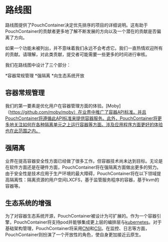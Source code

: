# 路线图

路线图提供了PouchContainer决定优先排序的项目的详细说明。这有助于PouchContainer的贡献者更多地了解不断发展的方向以及一个潜在的贡献是否偏离了方向。

如果一个功能未被列出，并不意味着我们永远不会考虑它。我们一直热情欢迎所有的贡献。请理解，对此类贡献，提交者可能需要一些更多的时间进行审核。

我们在路线图中设计了三个部分：

*容器常规管理
*强隔离
*向生态系统开放


## 容器常规管理

我们的第一要素是优化用户在容器管理方面的体验。[Moby]（https://github.com/moby/moby）在业界中推广了容器API标准。并且PouchContainer将遵循此API标准来提供容器服务。此外，PouchContainer将更多地关注如何在各种隔离单元之上运行容器等方面。涉及应用程序方面更好的体验也在此范围之内。

## 强隔离

业界在提高容器安全性方面已经做了很多工作。但容器技术尚未达到目标。无论是在软件方面还是在硬件方面，PouchContainer将在强隔离方面做出更多的努力。由于安全性是技术应用于生产环境的最大障碍，PouchContainer将在以下领域提高隔离性：隔离资源的用户空间LXCFS，基于监管服务程序的容器，基于kvm的容器等。

## 生态系统的增强

为了对容器生态系统开源，PouchContainer被设计为可扩展的。作为一个容器引擎，PouchContainer将支持pod并能够集成更上层的编排层与[kubernetes](https://github.com/kubernetes/kubernetes)。对于基础架构管理，PouchContainer将采用[CNI](https://github.com/containernetworking/cni)和[CSI](https://github.com/container-storage-interface)。在监控、日志等方面，PouchContainer则扮演了一个开放性的角色，使自身更加接近云原生。


